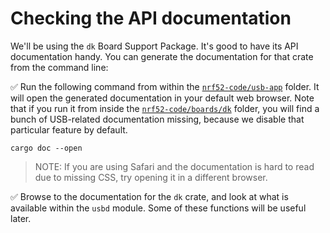 # Checking the API documentation

We'll be using the `dk` Board Support Package. It's good to have its API documentation handy. You can generate the documentation for that crate from the command line:

✅ Run the following command from within the [`nrf52-code/usb-app`](../../nrf52-code/usb-app) folder. It will open the generated documentation in your default web browser. Note that if you run it from inside the [`nrf52-code/boards/dk`](../../nrf52-code/boards/dk) folder, you will find a bunch of USB-related documentation missing, because we disable that particular feature by default.

```console
cargo doc --open
```

> NOTE: If you are using Safari and the documentation is hard to read due to missing CSS, try opening it in a different browser.

✅ Browse to the documentation for the `dk` crate, and look at what is available within the `usbd` module. Some of these functions will be useful later.

